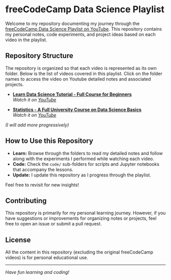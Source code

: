 # freeCodeCamp Data Science Playlist

Welcome to my repository documenting my journey through the [freeCodeCamp Data Science Playlist on YouTube](https://www.youtube.com/playlist?list=PLWKjhJtqVAblQe2CCWqV4Zy3LY01Z8aF1). This repository contains my personal notes, code experiments, and project ideas based on each video in the playlist.

## Repository Structure

The repository is organized so that each video is represented as its own folder.
Below is the list of videos covered in this playlist. Click on the folder names  to access the video on Youtube detailed notes and associated projects.

- **[Learn Data Science Tutorial - Full Course for Beginners](./01-data-science-non-technical-overview/README.md)**  
  *Watch it on [YouTube](https://www.youtube.com/watch?v=ua-CiDNNj30&list=PLWKjhJtqVAblQe2CCWqV4Zy3LY01Z8aF1&index=1&t=1416s)*

- **[Statistics - A Full University Course on Data Science Basics](./02-statistics-ds-basics/README.md)**  
  *Watch it on [YouTube](https://www.youtube.com/watch?v=xxpc-HPKN28&list=PLWKjhJtqVAblQe2CCWqV4Zy3LY01Z8aF1&index=2&t=27s)*

*(I will add more progressively)*

## How to Use this Repository

- **Learn:** Browse through the folders to read my detailed notes and follow along with the experiments I performed while watching each video.
- **Code:** Check the `code/` sub-folders for scripts and Jupyter notebooks that accompany the lessons.
- **Update:** I update this repository as I progress through the playlist.

Feel free to revisit for new insights!

## Contributing

This repository is primarily for my personal learning journey. However, if you have suggestions or improvements for organizing notes or projects, feel free to open an issue or submit a pull request.

## License

All the content in this repository (excluding the original freeCodeCamp videos) is for personal educational use.

---

*Have fun learning and coding!*